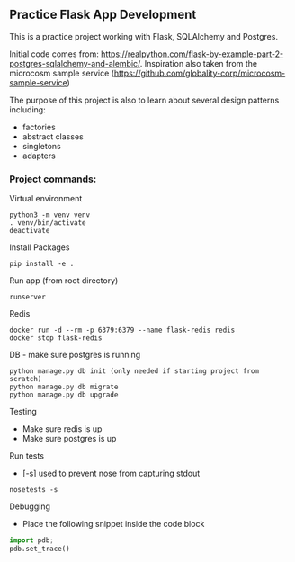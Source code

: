 ## Practice Flask App Development

This is a practice project working with Flask, SQLAlchemy and Postgres. 

Initial code comes from: https://realpython.com/flask-by-example-part-2-postgres-sqlalchemy-and-alembic/. Inspiration also taken from the microcosm sample service (https://github.com/globality-corp/microcosm-sample-service)

The purpose of this project is also to learn about several design patterns including: 
- factories
- abstract classes
- singletons
- adapters

### Project commands:
Virtual environment
```
python3 -m venv venv
. venv/bin/activate
deactivate
```


Install Packages
```
pip install -e .
```

Run app (from root directory)
```
runserver
```

Redis
```
docker run -d --rm -p 6379:6379 --name flask-redis redis
docker stop flask-redis
```

DB - make sure postgres is running
```
python manage.py db init (only needed if starting project from scratch)
python manage.py db migrate
python manage.py db upgrade
```

Testing
- Make sure redis is up
- Make sure postgres is up

Run tests
- [-s] used to prevent nose from capturing stdout
```
nosetests -s
```

Debugging
- Place the following snippet inside the code block
```python
import pdb; 
pdb.set_trace() 
```
